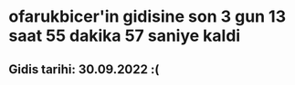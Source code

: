 # ofarukbicer'in gidisine son 3 gun 13 saat 55 dakika 57 saniye kaldi

## Gidis tarihi: 30.09.2022 :(